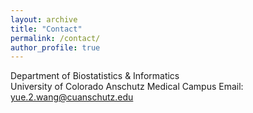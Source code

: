 ```yaml
---
layout: archive
title: "Contact"
permalink: /contact/
author_profile: true
---
```

Department of Biostatistics & Informatics  
University of Colorado Anschutz Medical Campus 
Email: yue.2.wang@cuanschutz.edu

